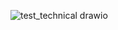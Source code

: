 ![test_technical drawio](https://github.com/user-attachments/assets/641cfc0c-e6f7-4549-9e04-1992d10db098)
